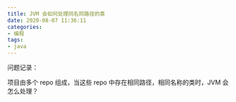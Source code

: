 ```yaml
---
title: JVM 会如何处理同名同路径的类
date: 2020-08-07 11:36:11
categories:
- 编程
tags:
- java
---
```


问题记录：

项目由多个 repo 组成，当这些 repo 中存在相同路径，相同名称的类时，JVM 会怎么处理？
